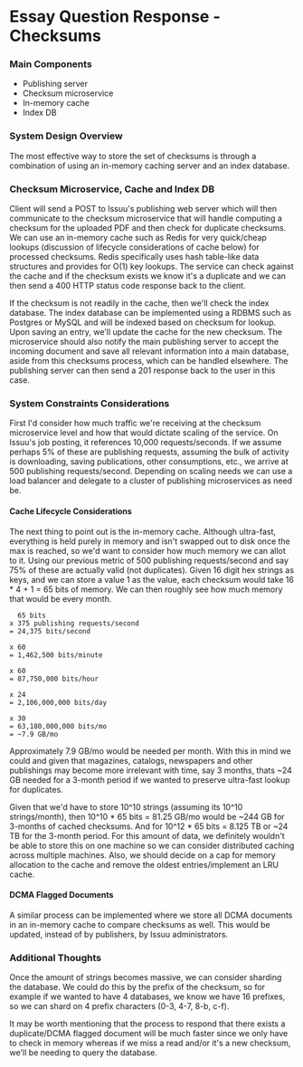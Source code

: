 # Essay Question Response - Checksums

### Main Components
- Publishing server
- Checksum microservice
- In-memory cache
- Index DB

### System Design Overview
The most effective way to store the set of checksums is through a combination of using an in-memory caching server and an index database.

### Checksum Microservice, Cache and Index DB
Client will send a POST to Issuu's publishing web server which will then communicate to the checksum microservice that will handle computing a checksum for the uploaded PDF and then check for duplicate checksums. We can use an in-memory cache such as Redis for very quick/cheap lookups (discussion of lifecycle considerations of cache below) for processed checksums. Redis specifically uses hash table-like data structures and provides for O(1) key lookups. The service can check against the cache and if the checksum exists we know it's a duplicate and we can then send a 400 HTTP status code response back to the client.

If the checksum is not readily in the cache, then we'll check the index database. The index database can be implemented using a RDBMS such as Postgres or MySQL and will be indexed based on checksum for lookup. Upon saving an entry, we'll update the cache for the new checksum. The microservice should also notify the main publishing server to accept the incoming document and save all relevant information into a main database, aside from this checksums process, which can be handled elsewhere. The publishing server can then send a 201 response back to the user in this case.

### System Constraints Considerations
First I'd consider how much traffic we're receiving at the checksum microservice level and how that would dictate scaling of the service. On Issuu's job posting, it references 10,000 requests/seconds. If we assume perhaps 5% of these are publishing requests, assuming the bulk of activity is downloading, saving publications, other consumptions, etc., we arrive at 500 publishing requests/second. Depending on scaling needs we can use a load balancer and delegate to a cluster of publishing microservices as need be.

#### Cache Lifecycle Considerations
The next thing to point out is the in-memory cache. Although ultra-fast, everything is held purely in memory and isn't swapped out to disk once the max is reached, so we'd want to consider how much memory we can allot to it. Using our previous metric of 500 publishing requests/second and say 75% of these are actually valid (not duplicates). Given 16 digit hex strings as keys, and we can store a value 1 as the value, each checksum would take 16 * 4 + 1 = 65 bits of memory. We can then roughly see how much memory that would be every month.

```
  65 bits
x 375 publishing requests/second
= 24,375 bits/second

x 60
= 1,462,500 bits/minute

x 60
= 87,750,000 bits/hour

x 24
= 2,106,000,000 bits/day

x 30
= 63,180,000,000 bits/mo
= ~7.9 GB/mo 
```

Approximately 7.9 GB/mo would be needed per month. With this in mind we could and given that magazines, catalogs, newspapers and other publishings may become more irrelevant with time, say 3 months, thats ~24 GB needed for a 3-month period if we wanted to preserve ultra-fast lookup for duplicates. 

Given that we'd have to store 10^10 strings (assuming its 10^10 strings/month), then 10^10 * 65 bits = 81.25 GB/mo would be ~244 GB for 3-months of cached checksums. And for 10^12 * 65 bits = 8.125 TB or ~24 TB for the 3-month period. For this amount of data, we definitely wouldn't be able to store this on one machine so we can consider distributed caching across multiple machines. Also, we should decide on a cap for memory allocation to the cache and remove the oldest entries/implement an LRU cache.

#### DCMA Flagged Documents
A similar process can be implemented where we store all DCMA documents in an in-memory cache to compare checksums as well. This would be updated, instead of by publishers, by Issuu administrators.

### Additional Thoughts
Once the amount of strings becomes massive, we can consider sharding the database. We could do this by the prefix of the checksum, so for example if we wanted to have 4 databases, we know we have 16 prefixes, so we can shard on 4 prefix characters (0-3, 4-7, 8-b, c-f).

It may be worth mentioning that the process to respond that there exists a duplicate/DCMA flagged document will be much faster since we only have to check in memory whereas if we miss a read and/or it's a new checksum, we'll be needing to query the database.




